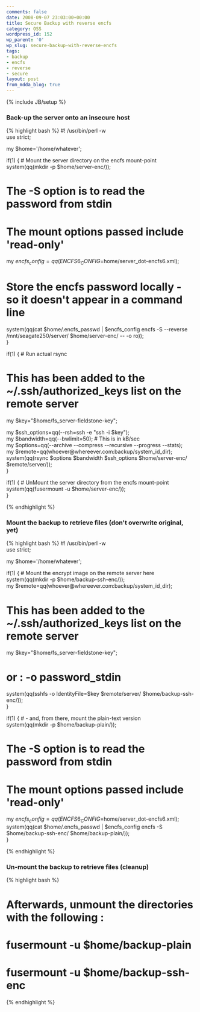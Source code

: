 ```yaml
---
comments: false
date: 2008-09-07 23:03:00+00:00
title: Secure Backup with reverse encfs
category: OSS
wordpress_id: 152
wp_parent: '0'
wp_slug: secure-backup-with-reverse-encfs
tags:
- backup
- encfs
- reverse
- secure
layout: post
from_mdda_blog: true
---
```

{% include JB/setup %}


### Back-up the server onto an insecure host

  
  

{% highlight bash %}
#! /usr/bin/perl -w  
use strict;  
  
my $home='/home/whatever';  
  
if(1) {  # Mount the server directory on the encfs mount-point  
system(qq(mkdir -p $home/server-enc/));  
  
# The -S option is to read the password from stdin  
# The mount options passed include 'read-only'  
my $encfs_config=qq(ENCFS6_CONFIG=$home/server_dot-encfs6.xml);  
  
# Store the encfs password locally - so it doesn't appear in a command line  
system(qq(cat $home/.encfs_passwd | $encfs_config encfs -S --reverse /mnt/seagate250/server/ $home/server-enc/ -- -o ro));  
}  
  
if(1) { # Run actual rsync  
# This has been added to the ~/.ssh/authorized_keys list on the remote server  
my $key="$home/fs_server-fieldstone-key";   
  
my $ssh_options=qq(--rsh=ssh -e "ssh -i $key");  
my $bandwidth=qq(--bwlimit=50);  # This is in kB/sec  
my $options=qq(--archive --compress --recursive --progress --stats);  
my $remote=qq(whoever\@whereever.com:backup/system_id_dir);  
system(qq(rsync $options $bandwidth $ssh_options $home/server-enc/ $remote/server/));  
}  
  
if(1) { # UnMount the server directory from the encfs mount-point  
system(qq(fusermount -u $home/server-enc/));  
}  

{% endhighlight %}
### Mount the backup to retrieve files (don't overwrite original, yet)

  

{% highlight bash %}
#! /usr/bin/perl -w  
use strict;  
  
my $home='/home/whatever';  
  
if(1) { # Mount the encrypt image on the remote server here  
system(qq(mkdir -p $home/backup-ssh-enc/));  
my $remote=qq(whoever\@whereever.com:backup/system_id_dir);  
  
# This has been added to the ~/.ssh/authorized_keys list on the remote server  
my $key="$home/fs_server-fieldstone-key";  
  
# or : -o password_stdin  
system(qq(sshfs -o IdentityFile=$key $remote/server/ $home/backup-ssh-enc/));  
}  
  
  
if(1) { # - and, from there, mount the plain-text version   
system(qq(mkdir -p $home/backup-plain/));  
  
# The -S option is to read the password from stdin  
# The mount options passed include 'read-only'  
my $encfs_config=qq(ENCFS6_CONFIG=$home/server_dot-encfs6.xml);  
system(qq(cat $home/.encfs_passwd | $encfs_config encfs -S $home/backup-ssh-enc/ $home/backup-plain/));  
}  

{% endhighlight %}
### Un-mount the backup to retrieve files (cleanup)

  
  

{% highlight bash %}
# Afterwards, unmount the directories with the following :  
# fusermount -u $home/backup-plain  
# fusermount -u $home/backup-ssh-enc  
  

{% endhighlight %}
